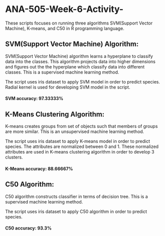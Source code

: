 # ANA-505-Week-6-Activity-
These scripts focuses on running three algorithms SVM(Support Vector Machine), K-means, and C50 in R programming language.

## SVM(Support Vector Machine) Algorithm:

SVM(Support Vector Machine) algorithm learns a hyperplane to classify data into the classes. This algorithm projects data into higher dimensions and figures out the the hyperplane which classify data into different classes. This is a supervised machine learning method.

The script uses iris dataset to apply SVM model in order to predict species. Radial kernel is used for developing SVM model in the script. 


#### SVM accuracy: 97.33333%

## K-Means Clustering Algorithm:

K-means creates groups from set of objects such that members of groups are more similar. This is an unsupervised machine learning method.

The script uses iris dataset to apply K-means model in order to predict species. The attributes are normalized between 0 and 1. These normalized attributes are used in K-means clustering algorithm in order to develop 3 clusters. 


#### K-Means accuracy: 88.66667%

## C50 Algorithm:

C50 algorithm constructs classifier in terms of decision tree. This is a supervised machine learning method.

The script uses iris dataset to apply C50 algorithm in order to predict species.

#### C50 accuracy: 93.3%

